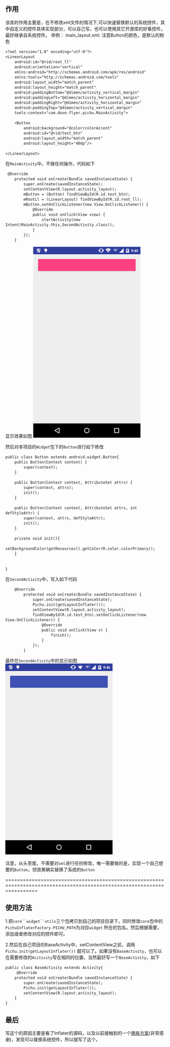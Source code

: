 ## 作用
该库的作用主要是，在不修改xml文件的情况下,可以快速替换默认的系统控件，其中自定义的控件具体实现部分，可以自己写，也可以使用其它开源库的好看控件，最好继承自系统控件。
举例：
main_layout.xml: 注意Button的颜色，是默认的粉色
    
    
    <?xml version="1.0" encoding="utf-8"?>
    <LinearLayout
        android:id="@+id/root_ll"
        android:orientation="vertical"
        xmlns:android="http://schemas.android.com/apk/res/android"
        xmlns:tools="http://schemas.android.com/tools"
        android:layout_width="match_parent"
        android:layout_height="match_parent"
        android:paddingBottom="@dimen/activity_vertical_margin"
        android:paddingLeft="@dimen/activity_horizontal_margin"
        android:paddingRight="@dimen/activity_horizontal_margin"
        android:paddingTop="@dimen/activity_vertical_margin"
        tools:context="com.dove.flyer.pichu.MainActivity">
        
        <Button
            android:background="@color/colorAccent"
            android:id="@+id/test_btn"
            android:layout_width="match_parent"
            android:layout_height="40dp"/>
    
    </LinearLayout>


在`MainActivity`中，不做任何操作，代码如下

    
     @Override
        protected void onCreate(Bundle savedInstanceState) {
            super.onCreate(savedInstanceState);
            setContentView(R.layout.activity_layout);
            mButton = (Button) findViewById(R.id.test_btn);
            mRootLl = (LinearLayout) findViewById(R.id.root_ll);
            mButton.setOnClickListener(new View.OnClickListener() {
                @Override
                public void onClick(View view) {
                    startActivity(new Intent(MainActivity.this,SecondActivity.class));
                }
            });
        }
    

显示效果如图 ![alt](https://github.com/flyer88/Pichu/blob/master/MainActivity.png)

然后对本项目的`Widget`包下的`Button`进行如下修改

    
    public class Button extends android.widget.Button{
        public Button(Context context) {
            super(context);
        }

        public Button(Context context, AttributeSet attrs) {
            super(context, attrs);
            init();
        }

        public Button(Context context, AttributeSet attrs, int defStyleAttr) {
            super(context, attrs, defStyleAttr);
            init();
        }

        private void init(){
            setBackgroundColor(getResources().getColor(R.color.colorPrimary));
        }

        
    }
    

在`SecondActivity`中，写入如下代码

    
        @Override
            protected void onCreate(Bundle savedInstanceState) {
                super.onCreate(savedInstanceState);
                Pichu.init(getLayoutInflater());
                setContentView(R.layout.activity_layout);
                findViewById(R.id.test_btn).setOnClickListener(new View.OnClickListener() {
                    @Override
                    public void onClick(View v) {
                        finish();
                    }
                });
            }
    

最终在`SecondActivity`中的显示如图 ![alt](https://github.com/flyer88/Pichu/blob/master/SecondActivity.png)


注意，从头至尾，不需要对`xml`进行任何修改，唯一需要做的是，实现一个自己想要的`Button`，但效果确实替换了系统的`Button`


=======================================================================================================================



## 使用方法

1.把`core``widget``utils`三个包拷贝到自己的项目目录下，同时修改`core`包中的`PichuInflaterFactory.PICHU_PATH`为对应`widget`    所在的包名。然后根据需要，添加或者修改对应的控件即可。

2.然后在自己项目的BaseActivity中，setContentView之前，调用`Pichu.init(getLayoutInflater())` 就可以了。如果没有`BaseActivity`，也可以在需要修改的`Acitivity`写在相同的位置，当然最好写一个`BaseActivity`，如下
    
    
    public class BaseActivity extends Activity{
         @Override
        protected void onCreate(Bundle savedInstanceState) {
            super.onCreate(savedInstanceState);
            Pichu.init(getLayoutInflater());
            setContentView(R.layout.activity_layout);
        }
    }
    
## 最后

写这个的原因主要是看了Inflater的源码，以及以前接触到的一个[换肤方案](https://github.com/fengjundev/Android-Skin-Loader)(非常感谢)，发现可以替换系统控件，所以就写了这个。
